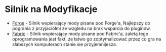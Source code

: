 # Silnik na Modyfikacje

- [Forge](https://files.minecraftforge.net/net/minecraftforge/forge/) - Silnik wspierający mody pisane pod Forge'a, Najlepszy do pogrania z przyjaciółmi ze wzgledu na brak wsparcia do pluginów.
- [Fabric](https://fabricmc.net/use/server/) - Silnik wspierający mody pisane pod Fabric'a, zaletą tego oprogramowania jest fakt, że łatwo go zoptymalizować przez co gra na słabszych komputerach stanie sie przyjemnijesza.


